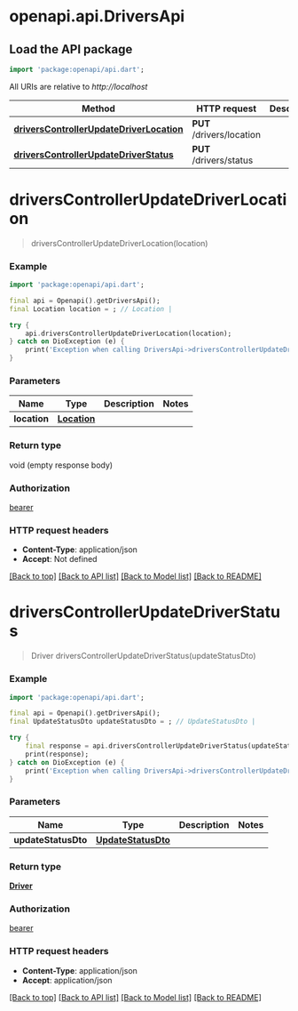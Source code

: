 # openapi.api.DriversApi

## Load the API package
```dart
import 'package:openapi/api.dart';
```

All URIs are relative to *http://localhost*

Method | HTTP request | Description
------------- | ------------- | -------------
[**driversControllerUpdateDriverLocation**](DriversApi.md#driverscontrollerupdatedriverlocation) | **PUT** /drivers/location | 
[**driversControllerUpdateDriverStatus**](DriversApi.md#driverscontrollerupdatedriverstatus) | **PUT** /drivers/status | 


# **driversControllerUpdateDriverLocation**
> driversControllerUpdateDriverLocation(location)



### Example
```dart
import 'package:openapi/api.dart';

final api = Openapi().getDriversApi();
final Location location = ; // Location | 

try {
    api.driversControllerUpdateDriverLocation(location);
} catch on DioException (e) {
    print('Exception when calling DriversApi->driversControllerUpdateDriverLocation: $e\n');
}
```

### Parameters

Name | Type | Description  | Notes
------------- | ------------- | ------------- | -------------
 **location** | [**Location**](Location.md)|  | 

### Return type

void (empty response body)

### Authorization

[bearer](../README.md#bearer)

### HTTP request headers

 - **Content-Type**: application/json
 - **Accept**: Not defined

[[Back to top]](#) [[Back to API list]](../README.md#documentation-for-api-endpoints) [[Back to Model list]](../README.md#documentation-for-models) [[Back to README]](../README.md)

# **driversControllerUpdateDriverStatus**
> Driver driversControllerUpdateDriverStatus(updateStatusDto)



### Example
```dart
import 'package:openapi/api.dart';

final api = Openapi().getDriversApi();
final UpdateStatusDto updateStatusDto = ; // UpdateStatusDto | 

try {
    final response = api.driversControllerUpdateDriverStatus(updateStatusDto);
    print(response);
} catch on DioException (e) {
    print('Exception when calling DriversApi->driversControllerUpdateDriverStatus: $e\n');
}
```

### Parameters

Name | Type | Description  | Notes
------------- | ------------- | ------------- | -------------
 **updateStatusDto** | [**UpdateStatusDto**](UpdateStatusDto.md)|  | 

### Return type

[**Driver**](Driver.md)

### Authorization

[bearer](../README.md#bearer)

### HTTP request headers

 - **Content-Type**: application/json
 - **Accept**: application/json

[[Back to top]](#) [[Back to API list]](../README.md#documentation-for-api-endpoints) [[Back to Model list]](../README.md#documentation-for-models) [[Back to README]](../README.md)

